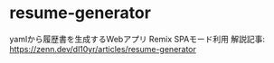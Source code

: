 # resume-generator

yamlから履歴書を生成するWebアプリ
Remix SPAモード利用
解説記事: https://zenn.dev/dl10yr/articles/resume-generator
